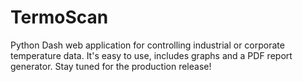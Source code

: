 # TermoScan
Python Dash web application for controlling industrial or corporate temperature data. It's easy to use, includes graphs and a PDF report generator. Stay tuned for the production release!
